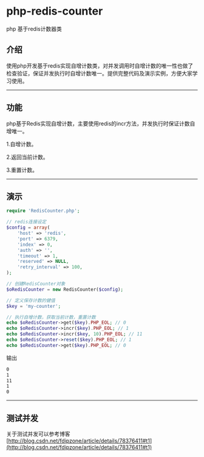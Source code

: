 # php-redis-counter

php 基于redis计数器类

## 介绍

使用php开发基于redis实现自增计数类，对并发调用时自增计数的唯一性也做了检查验证，保证并发执行时自增计数唯一。提供完整代码及演示实例，方便大家学习使用。

---

## 功能

php基于Redis实现自增计数，主要使用redis的incr方法，并发执行时保证计数自增唯一。

1.自增计数。

2.返回当前计数。

3.重置计数。

---

## 演示

```php
require 'RedisCounter.php';

// redis连接设定
$config = array(
    'host' => 'redis',
    'port' => 6379,
    'index' => 0,
    'auth' => '',
    'timeout' => 1,
    'reserved' => NULL,
    'retry_interval' => 100,
);

// 创建RedisCounter对象
$oRedisCounter = new RedisCounter($config);

// 定义保存计数的健值
$key = 'my-counter';

// 执行自增计数，获取当前计数，重置计数
echo $oRedisCounter->get($key).PHP_EOL; // 0
echo $oRedisCounter->incr($key).PHP_EOL; // 1
echo $oRedisCounter->incr($key, 10).PHP_EOL; // 11
echo $oRedisCounter->reset($key).PHP_EOL; // 1
echo $oRedisCounter->get($key).PHP_EOL; // 0
```

输出

```txt
0
1
11
1
0
```

---

## 测试并发

关于测试并发可以参考博客 [http://blog.csdn.net/fdipzone/article/details/78376411#t1](http://blog.csdn.net/fdipzone/article/details/78376411#t1)
